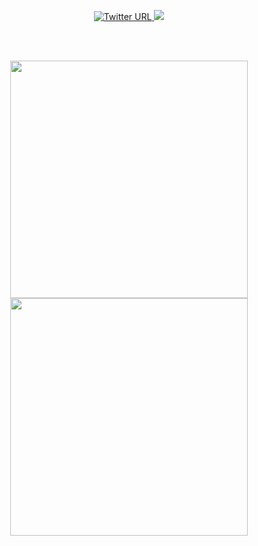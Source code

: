 
<p align="center">
  <a href="https://twitter.com/D1rkMtr"><img alt="Twitter URL" src="https://img.shields.io/twitter/url?color=00ff00&label=D1rkMtr&logo=Twitter&logoColor=00ff00&style=for-the-badge&url=https://twitter.com/D1rkMtr">
  <a href="https://github.com/TheD1rkMtr"><img src="https://img.shields.io/github/followers/TheD1rkMtr?color=%2300ff00&logoColor=00ff00&logo=github&style=for-the-badge"></a>
</p>
<br /><br />

<p align="center">
<img src="https://github-readme-stats.vercel.app/api?username=TheD1rkMtr&show_icons=true&theme=green" width="380">
<img src="https://github-readme-stats.vercel.app/api/top-langs/?username=TheD1rkMtr&layout=compact&theme=green" width="380">
</p>
